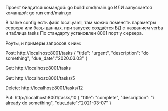 Проект билдится командой:   go build cmd/main.go 
ИЛИ запускается командой:   go run cmd/main.go

В папке config есть файл local.yaml, там можно поменять параметры сервера или базы данных.
при запуске создаётся БД с названием verba и таблица tasks
По стандарту установлен 8001 порт у сервера.

Роуты, и примеры запросов к ним:

Post:   http://localhost:8001/tasks 
{
    "title": "urgent",
    "description": "do something",
    "due_date":"2020.03.03"
}

Get:   	 http://localhost:8001/tasks

Get:  	 http://localhost:8001/tasks/5

Delete:  http://localhost:8001/tasks/12

Put:	 http://localhost:8001/tasks/10
{
    "title": "complete",
    "description": "i already do something",
    "due_date":"2021-03-07"
}


